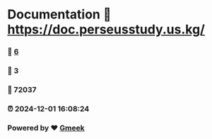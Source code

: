 # Documentation :link: https://doc.perseusstudy.us.kg/ 
### :page_facing_up: [6](https://doc.perseusstudy.us.kg//tag.html) 
### :speech_balloon: 3 
### :hibiscus: 72037 
### :alarm_clock: 2024-12-01 16:08:24 
### Powered by :heart: [Gmeek](https://github.com/Meekdai/Gmeek)
